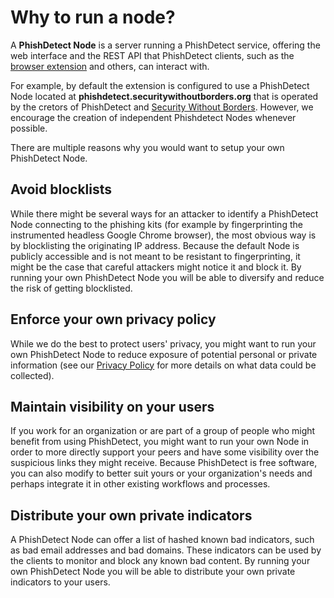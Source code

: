 # Why to run a node?

A **PhishDetect Node** is a server running a PhishDetect service, offering the web interface and the REST API that PhishDetect clients, such as the [browser extension](https://github.com/phishdetect/phishdetect-extension) and others, can interact with.

For example, by default the extension is configured to use a PhishDetect Node located at **phishdetect.securitywithoutborders.org** that is operated by the cretors of PhishDetect and [Security Without Borders](https://www.securitywithoutborders.org). However, we encourage the creation of independent Phishdetect Nodes whenever possible.

There are multiple reasons why you would want to setup your own PhishDetect Node.

## Avoid blocklists

While there might be several ways for an attacker to identify a PhishDetect Node connecting to the phishing kits (for example by fingerprinting the instrumented headless Google Chrome browser), the most obvious way is by blocklisting the originating IP address. Because the default Node is publicly accessible and is not meant to be resistant to fingerprinting, it might be the case that careful attackers might notice it and block it. By running your own PhishDetect Node you will be able to diversify and reduce the risk of getting blocklisted.

## Enforce your own privacy policy

While we do the best to protect users' privacy, you might want to run your own PhishDetect Node to reduce exposure of potential personal or private information (see our [Privacy Policy](https://phishdetect.io/help/privacy/) for more details on what data could be collected).

## Maintain visibility on your users

If you work for an organization or are part of a group of people who might benefit from using PhishDetect, you might want to run your own Node in order to more directly support your peers and have some visibility over the suspicious links they might receive. Because PhishDetect is free software, you can also modify to better suit yours or your organization's needs and perhaps integrate it in other existing workflows and processes.

## Distribute your own private indicators

A PhishDetect Node can offer a list of hashed known bad indicators, such as bad email addresses and bad domains. These indicators can be used by the clients to monitor and block any known bad content. By running your own PhishDetect Node you will be able to distribute your own private indicators to your users.
